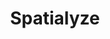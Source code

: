 ---
title: Spatialyze
page: https://github.com/apperception-db/spatialyze
image: assets/images/projects/spatialyze.png
border: true
priority: 0
description: "A Geospatial Video Analytic System."
links: [
  [arXiv, https://arxiv.org/abs/2308.03276],
  [GitHub, https://github.com/apperception-db/spatialyze],
]
---